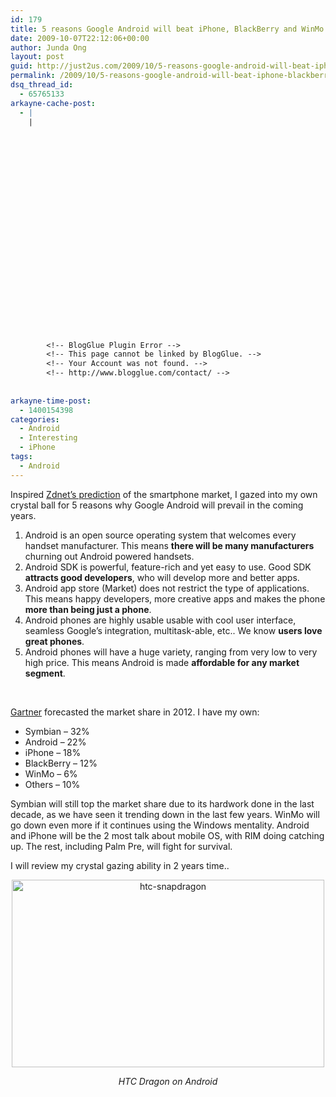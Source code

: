 ```yaml
---
id: 179
title: 5 reasons Google Android will beat iPhone, BlackBerry and WinMo
date: 2009-10-07T22:12:06+00:00
author: Junda Ong
layout: post
guid: http://just2us.com/2009/10/5-reasons-google-android-will-beat-iphone-blackberry-and-winmo/
permalink: /2009/10/5-reasons-google-android-will-beat-iphone-blackberry-and-winmo/
dsq_thread_id:
  - 65765133
arkayne-cache-post:
  - |
    |
        
        
        
        
        
        
        
        
        
        
        
        
        
        
        
        
        
        
        
        
        
        
        
        <!-- BlogGlue Plugin Error -->
        <!-- This page cannot be linked by BlogGlue. -->
        <!-- Your Account was not found. -->
        <!-- http://www.blogglue.com/contact/ -->
        
        
arkayne-time-post:
  - 1400154398
categories:
  - Android
  - Interesting
  - iPhone
tags:
  - Android
---
```

Inspired <a href="http://blogs.zdnet.com/gadgetreviews/?p=8126" onclick="__gaTracker('send', 'event', 'outbound-article', 'http://blogs.zdnet.com/gadgetreviews/?p=8126', 'Zdnet&#8217;s prediction');">Zdnet&#8217;s prediction</a> of the smartphone market, I gazed into my own crystal ball for 5 reasons why Google Android will prevail in the coming years.

  1. Android is an open source operating system that welcomes every handset manufacturer. This means **there will be many manufacturers** churning out Android powered handsets.
  2. Android SDK is powerful, feature-rich and yet easy to use. Good SDK **attracts good developers**, who will develop more and better apps.
  3. Android app store (Market) does not restrict the type of applications. This means happy developers, more creative apps and makes the phone **more than being just a phone**.
  4. Android phones are highly usable usable with cool user interface, seamless Google&#8217;s integration, multitask-able, etc.. We know **users love great phones**.
  5. Android phones will have a huge variety, ranging from very low to very high price. This means Android is made **affordable for any market segment**.

&nbsp;

<a href="http://www.computerworld.com/s/article/9139026/Android_to_grab_No._2_spot_by_2012_says_Gartner" onclick="__gaTracker('send', 'event', 'outbound-article', 'http://www.computerworld.com/s/article/9139026/Android_to_grab_No._2_spot_by_2012_says_Gartner', 'Gartner');">Gartner</a> forecasted the market share in 2012. I have my own:

  * Symbian &#8211; 32%
  * Android &#8211; 22%
  * iPhone &#8211; 18%
  * BlackBerry &#8211; 12%
  * WinMo &#8211; 6%
  * Others &#8211; 10%

Symbian will still top the market share due to its hardwork done in the last decade, as we have seen it trending down in the last few years. WinMo will go down even more if it continues using the Windows mentality. Android and iPhone will be the 2 most talk about mobile OS, with RIM doing catching up. The rest, including Palm Pre, will fight for survival. 

I will review my crystal gazing ability in 2 years time..

<p align="center">
  <a href="http://just2us.com/wp-content/uploads/2009/10/htc-snapdragon.jpg" onclick="__gaTracker('send', 'event', 'outbound-article', 'http://just2us.com/wp-content/uploads/2009/10/htc-snapdragon.jpg', '');"><img style="border-right: 0px; border-top: 0px; border-left: 0px; border-bottom: 0px" height="300" alt="htc-snapdragon" src="http://just2us.com/wp-content/uploads/2009/10/htc-snapdragon_thumb.jpg" width="500" border="0" /></a>
</p>

<p align="center">
  <em>HTC Dragon on Android</em>
</p>

<div style="font-size:0px;height:0px;line-height:0px;margin:0;padding:0;clear:both">
</div>